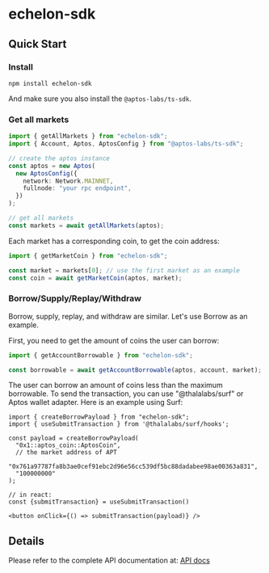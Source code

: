 # echelon-sdk

## Quick Start

### Install

```
npm install echelon-sdk
```

And make sure you also install the `@aptos-labs/ts-sdk`.

### Get all markets

```typescript
import { getAllMarkets } from "echelon-sdk";
import { Account, Aptos, AptosConfig } from "@aptos-labs/ts-sdk";

// create the aptos instance
const aptos = new Aptos(
  new AptosConfig({
    network: Network.MAINNET,
    fullnode: "your rpc endpoint",
  })
);

// get all markets
const markets = await getAllMarkets(aptos);
```

Each market has a corresponding coin, to get the coin address:

```typescript
import { getMarketCoin } from "echelon-sdk";

const market = markets[0]; // use the first market as an example
const coin = await getMarketCoin(aptos, market);
```

### Borrow/Supply/Replay/Withdraw

Borrow, supply, replay, and withdraw are similar. Let's use Borrow as an example.

First, you need to get the amount of coins the user can borrow:

```typescript
import { getAccountBorrowable } from "echelon-sdk";

const borrowable = await getAccountBorrowable(aptos, account, market);
```

The user can borrow an amount of coins less than the maximum borrowable. To send the transaction, you can use "@thalalabs/surf" or Aptos wallet adapter. Here is an example using Surf:

```tsx
import { createBorrowPayload } from "echelon-sdk";
import { useSubmitTransaction } from '@thalalabs/surf/hooks';

const payload = createBorrowPayload(
  "0x1::aptos_coin::AptosCoin",
  // the market address of APT
  "0x761a97787fa8b3ae0cef91ebc2d96e56cc539df5bc88dadabee98ae00363a831",
  "100000000"
);

// in react:
const {submitTransaction} = useSubmitTransaction()

<button onClick={() => submitTransaction(payload)} />
```

## Details

Please refer to the complete API documentation at: [API docs](docs/globals.md)
